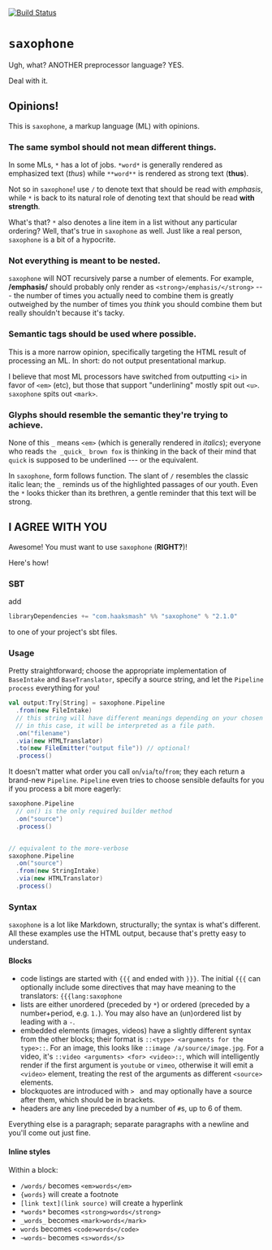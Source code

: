 [![Build Status](https://travis-ci.org/haaksmash/saxophone.svg?branch=master)](https://travis-ci.org/haaksmash/saxophone)
# `saxophone`
Ugh, what? ANOTHER preprocessor language? YES.

Deal with it.

## Opinions!
This is `saxophone`, a markup language (ML) with opinions.

### The same symbol should not mean different things.
In some MLs, `*` has a lot of jobs. `*word*` is generally rendered as emphasized text (*thus*) while `**word**` is rendered as strong text (**thus**).

Not so in `saxophone`! use `/` to denote text that should be read with *emphasis*, while `*` is back to its natural role of denoting text that should be read **with strength**.

What's that? `*` also denotes a line item in a list without any particular ordering? Well, that's true in `saxophone` as well. Just like a real person, `saxophone` is a bit of a hypocrite.

### Not everything is meant to be nested.
`saxophone` will NOT recursively parse a number of elements. For example, **/emphasis/**  should probably only render as `<strong>/emphasis/</strong>` --- the number of times you actually need to combine them is greatly outweighed by the number of times you *think* you should combine them but really shouldn't because it's tacky.

### Semantic tags should be used where possible.
This is a more narrow opinion, specifically targeting the HTML result of processing an ML. In short: do not output presentational markup.

I believe that most ML processors have switched from outputting `<i>` in favor of `<em>` (etc), but those that support "underlining" mostly spit out `<u>`. `saxophone` spits out `<mark>`.

### Glyphs should resemble the semantic they're trying to achieve.
None of this `_` means `<em>` (which is generally rendered in *italics*); everyone who reads `the _quick_ brown fox` is thinking in the back of their mind that `quick` is supposed to be underlined --- or the equivalent.

In `saxophone`, form follows function. The slant of `/` resembles the classic italic lean; the `_` reminds us of the highlighted passages of our youth. Even the `*` looks thicker than its brethren, a gentle reminder that this text will be strong.

## I AGREE WITH YOU
Awesome! You must want to use `saxophone` (**RIGHT?**)!

Here's how!

### SBT
add

```scala
libraryDependencies += "com.haaksmash" %% "saxophone" % "2.1.0"
```
to one of your project's sbt files.

### Usage
Pretty straightforward; choose the appropriate implementation of `BaseIntake` and `BaseTranslator`, specify a source string, and let the `Pipeline` `process` everything for you!

```scala
val output:Try[String] = saxophone.Pipeline
  .from(new FileIntake)
  // this string will have different meanings depending on your chosen intake;
  // in this case, it will be interpreted as a file path.
  .on("filename")
  .via(new HTMLTranslator)
  .to(new FileEmitter("output file")) // optional!
  .process()
```
It doesn't matter what order you call `on`/`via`/`to`/`from`; they each return a brand-new `Pipeline`. `Pipeline` even tries to choose sensible defaults for you if you process a bit more eagerly:

```scala
saxophone.Pipeline
  // on() is the only required builder method
  .on("source")
  .process()


// equivalent to the more-verbose
saxophone.Pipeline
  .on("source")
  .from(new StringIntake)
  .via(new HTMLTranslator)
  .process()
```
### Syntax
`saxophone` is a lot like Markdown, structurally; the syntax is what's different. All these examples use the HTML output, because that's pretty easy to understand.

#### Blocks
* code listings are started with `{{{` and ended with `}}}`. The initial `{{{` can optionally include some directives that may have meaning to the translators: `{{{lang:saxophone`
* lists are either unordered (preceded by `*`) or ordered (preceded by a number+period, e.g. `1.`). You may also have an (un)ordered list by leading with a `-`.
* embedded elements (images, videos) have a slightly different syntax from the other blocks; their format is `::<type> <arguments for the type>::`. For an image, this looks like `::image /a/source/image.jpg`. For a video, it's `::video <arguments> <for> <video>::`, which will intelligently render if the first argument is `youtube` or `vimeo`, otherwise it will emit a `<video>` element, treating the rest of the arguments as different `<source>` elements.
* blockquotes are introduced with `> ` and may optionally have a source after them, which should be in brackets.
* headers are any line preceded by a number of `#`s, up to 6 of them.

Everything else is a paragraph; separate paragraphs with a newline and you'll come out just fine.

#### Inline styles
Within a block:

* `/words/` becomes `<em>words</em>`
* `{words}` will create a footnote
* `[link text](link source)` will create a hyperlink
* `*words*` becomes `<strong>words</strong>`
* `_words_` becomes `<mark>words</mark>`
* ``words`` becomes `<code>words</code>`
* `~words~` becomes `<s>words</s>`


